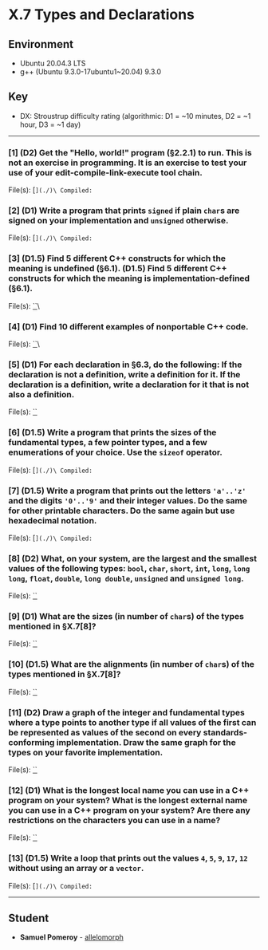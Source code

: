 # X.7 Types and Declarations

## Environment
- Ubuntu 20.04.3 LTS
- g++ (Ubuntu 9.3.0-17ubuntu1~20.04) 9.3.0

## Key
- DX: Stroustrup difficulty rating (algorithmic: D1 = ~10 minutes, D2 = ~1 hour, D3 = ~1 day)

---

### \[1\] (D2) Get the "Hello, world!" program (§2.2.1) to run. This is not an exercise in programming. It is an exercise to test your use of your edit-compile-link-execute tool chain.

File(s): [``](./)\
Compiled: ``

### \[2\] (D1) Write a program that prints `signed` if plain `char`s are signed on your implementation and `unsigned` otherwise.

File(s): [``](./)\
Compiled: ``

### \[3\] (D1.5) Find 5 different C++ constructs for which the meaning is undefined (§6.1). (D1.5) Find 5 different C++ constructs for which the meaning is implementation-defined (§6.1).

File(s): [``](./)\

### \[4\] (D1) Find 10 different examples of nonportable C++ code.

File(s): [``](./)\

### \[5\] (D1) For each declaration in §6.3, do the following: If the declaration is not a definition, write a definition for it. If the declaration is a definition, write a declaration for it that is not also a definition.

File(s): [``](./)

### \[6\] (D1.5) Write a program that prints the sizes of the fundamental types, a few pointer types, and a few enumerations of your choice. Use the `sizeof` operator.

File(s): [``](./)\
Compiled: ``

### \[7\] (D1.5) Write a program that prints out the letters `'a'..'z'` and the digits `'0'..'9'` and their integer values. Do the same for other printable characters. Do the same again but use hexadecimal notation.

File(s): [``](./)\
Compiled: ``

### \[8\] (D2) What, on your system, are the largest and the smallest values of the following types: `bool`, `char`, `short`, `int`, `long`, `long long`, `float`, `double`, `long double`, `unsigned` and `unsigned long`.

File(s): [``](./)

### \[9\] (D1) What are the sizes (in number of `char`s) of the types mentioned in §X.7\[8\]?

File(s): [``](./)

### \[10\] (D1.5) What are the alignments (in number of `char`s) of the types mentioned in §X.7\[8\]?

File(s): [``](./)

### \[11\] (D2) Draw a graph of the integer and fundamental types where a type points to another type if all values of the first can be represented as values of the second on every standards-conforming implementation. Draw the same graph for the types on your favorite implementation.

File(s): [``](./)

### \[12\] (D1) What is the longest local name you can use in a C++ program on your system? What is the longest external name you can use in a C++ program on your system? Are there any restrictions on the characters you can use in a name?

File(s): [``](./)

### \[13\] (D1.5) Write a loop that prints out the values `4`, `5`, `9`, `17`, `12` without using an array or a `vector`.

File(s): [``](./)\
Compiled: ``

---

## Student
* **Samuel Pomeroy** - [allelomorph](github.com/allelomorph)